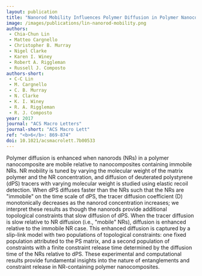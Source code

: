 ```yaml
---
layout: publication
title: "Nanorod Mobility Influences Polymer Diffusion in Polymer Nanocomposites"
image: /images/publications/lin-nanorod-mobility.png
authors:
 - Chia-Chun Lin
 - Matteo Cargnello
 - Christopher B. Murray
 - Nigel Clarke
 - Karen I. Winey
 - Robert A. Riggleman
 - Russell J. Composto
authors-short:
 - C-C Lin
 - M. Cargnello
 - C. B. Murray
 - N. Clarke
 - K. I. Winey
 - R. A. Riggleman
 - R. J. Composto
year: 2017
journal: "ACS Macro Letters"
journal-short: "ACS Macro Lett"
ref: "<b>6</b>: 869-874"
doi: 10.1021/acsmacrolett.7b00533
---
```


Polymer diffusion is enhanced when nanorods (NRs) in a polymer nanocomposite are mobile relative to nanocomposites containing immobile NRs. NR mobility is tuned by varying the molecular weight of the matrix polymer and the NR concentration, and diffusion of deuterated polystyrene (dPS) tracers with varying molecular weight is studied using elastic recoil detection. When dPS diffuses faster than the NRs such that the NRs are "immobile" on the time scale of dPS, the tracer diffusion coefficient (D) monotonically decreases as the nanorod concentration increases; we interpret these results as though the nanorods provide additional topological constraints that slow diffusion of dPS. When the tracer diffusion is slow relative to NR diffusion (i.e., "mobile" NRs), diffusion is enhanced relative to the immobile NR case. This enhanced diffusion is captured by a slip-link model with two populations of topological constraints: one fixed population attributed to the PS matrix, and a second population of constraints with a finite constraint release time determined by the diffusion time of the NRs relative to dPS. These experimental and computational results provide fundamental insights into the nature of entanglements and constraint release in NR-containing polymer nanocomposites.
